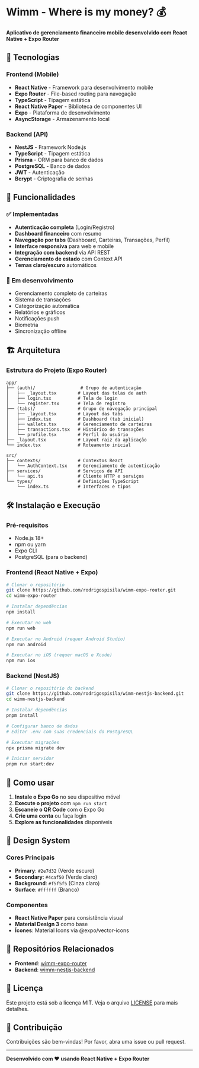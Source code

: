 # Wimm - Where is my money? 💰

**Aplicativo de gerenciamento financeiro mobile desenvolvido com React Native + Expo Router**

## 🚀 Tecnologias

### Frontend (Mobile)
- **React Native** - Framework para desenvolvimento mobile
- **Expo Router** - File-based routing para navegação
- **TypeScript** - Tipagem estática
- **React Native Paper** - Biblioteca de componentes UI
- **Expo** - Plataforma de desenvolvimento
- **AsyncStorage** - Armazenamento local

### Backend (API)
- **NestJS** - Framework Node.js
- **TypeScript** - Tipagem estática
- **Prisma** - ORM para banco de dados
- **PostgreSQL** - Banco de dados
- **JWT** - Autenticação
- **Bcrypt** - Criptografia de senhas

## 📱 Funcionalidades

### ✅ Implementadas
- **Autenticação completa** (Login/Registro)
- **Dashboard financeiro** com resumo
- **Navegação por tabs** (Dashboard, Carteiras, Transações, Perfil)
- **Interface responsiva** para web e mobile
- **Integração com backend** via API REST
- **Gerenciamento de estado** com Context API
- **Temas claro/escuro** automáticos

### 🔄 Em desenvolvimento
- Gerenciamento completo de carteiras
- Sistema de transações
- Categorização automática
- Relatórios e gráficos
- Notificações push
- Biometria
- Sincronização offline

## 🏗️ Arquitetura

### Estrutura do Projeto (Expo Router)
```
app/
├── (auth)/                 # Grupo de autenticação
│   ├── _layout.tsx        # Layout das telas de auth
│   ├── login.tsx          # Tela de login
│   └── register.tsx       # Tela de registro
├── (tabs)/                # Grupo de navegação principal
│   ├── _layout.tsx        # Layout das tabs
│   ├── index.tsx          # Dashboard (tab inicial)
│   ├── wallets.tsx        # Gerenciamento de carteiras
│   ├── transactions.tsx   # Histórico de transações
│   └── profile.tsx        # Perfil do usuário
├── _layout.tsx            # Layout raiz da aplicação
└── index.tsx              # Roteamento inicial

src/
├── contexts/              # Contextos React
│   └── AuthContext.tsx    # Gerenciamento de autenticação
├── services/              # Serviços de API
│   └── api.ts             # Cliente HTTP e serviços
└── types/                 # Definições TypeScript
    └── index.ts           # Interfaces e tipos
```

## 🛠️ Instalação e Execução

### Pré-requisitos
- Node.js 18+
- npm ou yarn
- Expo CLI
- PostgreSQL (para o backend)

### Frontend (React Native + Expo)

```bash
# Clonar o repositório
git clone https://github.com/rodrigospisila/wimm-expo-router.git
cd wimm-expo-router

# Instalar dependências
npm install

# Executar no web
npm run web

# Executar no Android (requer Android Studio)
npm run android

# Executar no iOS (requer macOS e Xcode)
npm run ios
```

### Backend (NestJS)

```bash
# Clonar o repositório do backend
git clone https://github.com/rodrigospisila/wimm-nestjs-backend.git
cd wimm-nestjs-backend

# Instalar dependências
pnpm install

# Configurar banco de dados
# Editar .env com suas credenciais do PostgreSQL

# Executar migrações
npx prisma migrate dev

# Iniciar servidor
pnpm run start:dev
```

## 📱 Como usar

1. **Instale o Expo Go** no seu dispositivo móvel
2. **Execute o projeto** com `npm run start`
3. **Escaneie o QR Code** com o Expo Go
4. **Crie uma conta** ou faça login
5. **Explore as funcionalidades** disponíveis

## 🎨 Design System

### Cores Principais
- **Primary**: `#2e7d32` (Verde escuro)
- **Secondary**: `#4caf50` (Verde claro)
- **Background**: `#f5f5f5` (Cinza claro)
- **Surface**: `#ffffff` (Branco)

### Componentes
- **React Native Paper** para consistência visual
- **Material Design 3** como base
- **Ícones**: Material Icons via @expo/vector-icons

## 🔗 Repositórios Relacionados

- **Frontend**: [wimm-expo-router](https://github.com/rodrigospisila/wimm-expo-router)
- **Backend**: [wimm-nestjs-backend](https://github.com/rodrigospisila/wimm-nestjs-backend)

## 📄 Licença

Este projeto está sob a licença MIT. Veja o arquivo [LICENSE](LICENSE) para mais detalhes.

## 🤝 Contribuição

Contribuições são bem-vindas! Por favor, abra uma issue ou pull request.

---

**Desenvolvido com ❤️ usando React Native + Expo Router**
